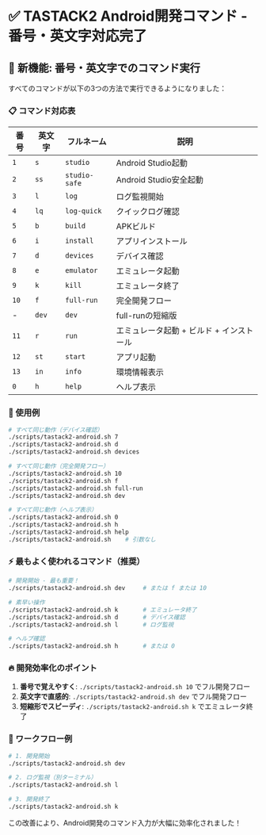 # ✅ TASTACK2 Android開発コマンド - 番号・英文字対応完了

## 🎉 新機能: 番号・英文字でのコマンド実行

すべてのコマンドが以下の3つの方法で実行できるようになりました：

### 📋 コマンド対応表

| 番号 | 英文字 | フルネーム | 説明 |
|------|--------|------------|------|
| `1` | `s` | `studio` | Android Studio起動 |
| `2` | `ss` | `studio-safe` | Android Studio安全起動 |
| `3` | `l` | `log` | ログ監視開始 |
| `4` | `lq` | `log-quick` | クイックログ確認 |
| `5` | `b` | `build` | APKビルド |
| `6` | `i` | `install` | アプリインストール |
| `7` | `d` | `devices` | デバイス確認 |
| `8` | `e` | `emulator` | エミュレータ起動 |
| `9` | `k` | `kill` | エミュレータ終了 |
| `10` | `f` | `full-run` | 完全開発フロー |
| - | `dev` | `dev` | full-runの短縮版 |
| `11` | `r` | `run` | エミュレータ起動 + ビルド + インストール |
| `12` | `st` | `start` | アプリ起動 |
| `13` | `in` | `info` | 環境情報表示 |
| `0` | `h` | `help` | ヘルプ表示 |

### 🚀 使用例

```bash
# すべて同じ動作（デバイス確認）
./scripts/tastack2-android.sh 7
./scripts/tastack2-android.sh d
./scripts/tastack2-android.sh devices

# すべて同じ動作（完全開発フロー）
./scripts/tastack2-android.sh 10
./scripts/tastack2-android.sh f
./scripts/tastack2-android.sh full-run
./scripts/tastack2-android.sh dev

# すべて同じ動作（ヘルプ表示）
./scripts/tastack2-android.sh 0
./scripts/tastack2-android.sh h
./scripts/tastack2-android.sh help
./scripts/tastack2-android.sh    # 引数なし
```

### ⚡ 最もよく使われるコマンド（推奨）

```bash
# 開発開始 - 最も重要！
./scripts/tastack2-android.sh dev     # または f または 10

# 素早い操作
./scripts/tastack2-android.sh k       # エミュレータ終了
./scripts/tastack2-android.sh d       # デバイス確認
./scripts/tastack2-android.sh l       # ログ監視

# ヘルプ確認
./scripts/tastack2-android.sh h       # または 0
```

### 🔥 開発効率化のポイント

1. **番号で覚えやすく**: `./scripts/tastack2-android.sh 10` でフル開発フロー
2. **英文字で直感的**: `./scripts/tastack2-android.sh dev` でフル開発フロー
3. **短縮形でスピーディ**: `./scripts/tastack2-android.sh k` でエミュレータ終了

### 🎯 ワークフロー例

```bash
# 1. 開発開始
./scripts/tastack2-android.sh dev

# 2. ログ監視（別ターミナル）
./scripts/tastack2-android.sh l

# 3. 開発終了
./scripts/tastack2-android.sh k
```

この改善により、Android開発のコマンド入力が大幅に効率化されました！
